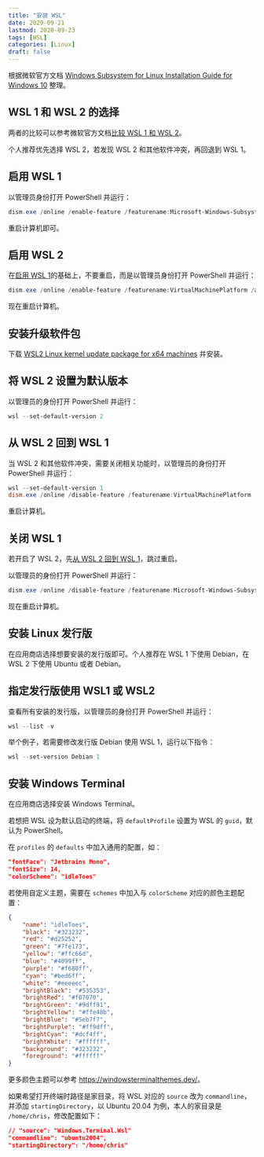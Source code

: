 ```yaml
---
title: "安装 WSL"
date: 2020-09-21
lastmod: 2020-09-23
tags: [WSL]
categories: [Linux]
draft: false
---
```


根据微软官方文档 [Windows Subsystem for Linux Installation Guide for Windows 10](https://docs.microsoft.com/en-us/windows/wsl/install-win10) 整理。

<!--more-->

## WSL 1 和 WSL 2 的选择

两者的比较可以参考微软官方文档[比较 WSL 1 和 WSL 2](https://docs.microsoft.com/zh-cn/windows/wsl/compare-versions)。

个人推荐优先选择 WSL 2，若发现 WSL 2 和其他软件冲突，再回退到 WSL 1。

## 启用 WSL 1

以管理员身份打开 PowerShell 并运行：

```powershell
dism.exe /online /enable-feature /featurename:Microsoft-Windows-Subsystem-Linux /all /norestart
```

重启计算机即可。

## 启用 WSL 2

在[启用 WSL 1](#启用-wsl-1)的基础上，不要重启，而是以管理员身份打开 PowerShell 并运行：

```powershell
dism.exe /online /enable-feature /featurename:VirtualMachinePlatform /all /norestart
```

现在重启计算机。

## 安装升级软件包

下载 [WSL2 Linux kernel update package for x64 machines](https://wslstorestorage.blob.core.windows.net/wslblob/wsl_update_x64.msi) 并安装。

## 将 WSL 2 设置为默认版本

以管理员的身份打开 PowerShell 并运行：

```powershell
wsl --set-default-version 2
```

## 从 WSL 2 回到 WSL 1

当 WSL 2 和其他软件冲突，需要关闭相关功能时，以管理员的身份打开 PowerShell 并运行：

```powershell
wsl --set-default-version 1
dism.exe /online /disable-feature /featurename:VirtualMachinePlatform
```

重启计算机。

## 关闭 WSL 1

若开启了 WSL 2，先[从 WSL 2 回到 WSL 1](#从-wsl-2-回到-wsl-1)，跳过重启。

以管理员的身份打开 PowerShell 并运行：

```powershell
dism.exe /online /disable-feature /featurename:Microsoft-Windows-Subsystem-Linux
```

现在重启计算机。

## 安装 Linux 发行版

在应用商店选择想要安装的发行版即可。个人推荐在 WSL 1 下使用 Debian，在 WSL 2 下使用 Ubuntu 或者 Debian。

## 指定发行版使用 WSL1 或 WSL2

查看所有安装的发行版，以管理员的身份打开 PowerShell 并运行：

```powershell
wsl --list -v
```

举个例子，若需要修改发行版 Debian 使用 WSL 1，运行以下指令：

```powershell
wsl --set-version Debian 1
```

## 安装 Windows Terminal

在应用商店选择安装 Windows Terminal。

若想把 WSL 设为默认启动的终端，将 `defaultProfile` 设置为 WSL 的 `guid`，默认为 PowerShell。

在 `profiles` 的 `defaults` 中加入通用的配置，如：

```json
"fontFace": "Jetbrains Mono",
"fontSize": 14,
"colorScheme": "idleToes"
```

若使用自定义主题，需要在 `schemes` 中加入与 `colorScheme` 对应的颜色主题配置：

```json
{
    "name": "idleToes",
    "black": "#323232",
    "red": "#d25252",
    "green": "#7fe173",
    "yellow": "#ffc66d",
    "blue": "#4099ff",
    "purple": "#f680ff",
    "cyan": "#bed6ff",
    "white": "#eeeeec",
    "brightBlack": "#535353",
    "brightRed": "#f07070",
    "brightGreen": "#9dff91",
    "brightYellow": "#ffe48b",
    "brightBlue": "#5eb7f7",
    "brightPurple": "#ff9dff",
    "brightCyan": "#dcf4ff",
    "brightWhite": "#ffffff",
    "background": "#323232",
    "foreground": "#ffffff"
}
```

更多颜色主题可以参考 <https://windowsterminalthemes.dev/>。

如果希望打开终端时路径是家目录，将 WSL 对应的 `source` 改为 `commandline`，并添加 `startingDirectory`，以 Ubuntu 20.04 为例，本人的家目录是 `/home/chris`，修改配置如下：

```json
// "source": "Windows.Terminal.Wsl"
"commandline": "ubuntu2004",
"startingDirectory": "/home/chris"
```
